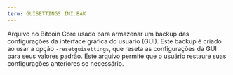 ```yaml
---
term: GUISETTINGS.INI.BAK
---
```


Arquivo no Bitcoin Core usado para armazenar um backup das configurações da interface gráfica do usuário (GUI). Este backup é criado ao usar a opção `-resetguisettings`, que reseta as configurações da GUI para seus valores padrão. Este arquivo permite que o usuário restaure suas configurações anteriores se necessário.